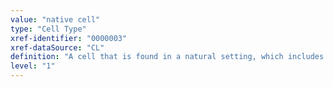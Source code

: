 ```yaml
---
value: "native cell"
type: "Cell Type"
xref-identifier: "0000003"
xref-dataSource: "CL"
definition: "A cell that is found in a natural setting, which includes multicellular organism cells 'in vivo' (i.e. part of an organism), and unicellular organisms 'in environment' (i.e. part of a natural environment).|To accommodate unicellular organisms better, 'cell in vivo' has been re-labeled 'native cell' to better represent its intended meaning - that is, that it is a cell in the context of a multicellular organism or in a natural environment. 'Native' is intended to contrast with 'in vitro', which refers to cells or other biological entities that have been intentionally placed in a controlled, non-natural setting for the purpose of study or manipulation. (MAH 1.12.12)."
level: "1"
---
```

